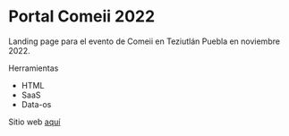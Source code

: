 # Portal Comeii 2022

Landing page para el evento de Comeii en Teziutlán Puebla en noviembre 2022.

Herramientas
  - HTML
  - SaaS
  - Data-os

Sitio web [aquí](https://www.riego.mx/congresos/comeii2022/)
